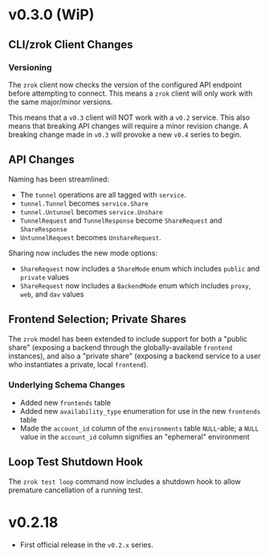 # v0.3.0 (WiP)

## CLI/zrok Client Changes

### Versioning 

The `zrok` client now checks the version of the configured API endpoint before attempting to connect. This means a `zrok` client will only work with the same major/minor versions.

This means that a `v0.3` client will NOT work with a `v0.2` service. This also means that breaking API changes will require a minor revision change. A breaking change made in `v0.3` will provoke a new `v0.4` series to begin.

## API Changes

Naming has been streamlined:

* The `tunnel` operations are all tagged with `service`.
* `tunnel.Tunnel` becomes `service.Share`
* `tunnel.Untunnel` becomes `service.Unshare`
* `TunnelRequest` and `TunnelResponse` become `ShareRequest` and `ShareResponse` 
* `UntunnelRequest` becomes `UnshareRequest`.

Sharing now includes the new mode options:

* `ShareRequest` now includes a `ShareMode` enum which includes `public` and `private` values
* `ShareRequest` now includes a `BackendMode` enum which includes `proxy`, `web`, and `dav` values

## Frontend Selection; Private Shares

The `zrok` model has been extended to include support for both a "public share" (exposing a backend through the globally-available `frontend` instances), and also a "private share" (exposing a backend service to a user who instantiates a private, local `frontend`).

### Underlying Schema Changes

* Added new `frontends` table
* Added new `availability_type` enumeration for use in the new `frontends` table
* Made the `account_id` column of the `environments` table `NULL`-able; a `NULL` value in the `account_id` column signifies an "ephemeral" environment

## Loop Test Shutdown Hook

The `zrok test loop` command now includes a shutdown hook to allow premature cancellation of a running test.

# v0.2.18

* First official release in the `v0.2.x` series. 
